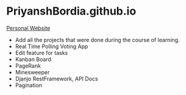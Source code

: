 # PriyanshBordia.github.io

[Personal Website](https://PriyanshBordia.github.io)

- Add all the projects that were done during the course of learning.
- Real Time Polling Voting App
- Edit feature for tasks
- Kanban Board
- PageRank 
- Minesweeper
- Djanjo RestFramework, API Docs
- Pagination
